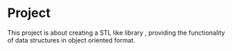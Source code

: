# Project
This project is about creating a STL like library , providing the functionality of  data structures in object oriented format.
